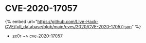 # CVE-2020-17057
{% embed url="https://github.com/Live-Hack-CVE/full_database/blob/main/cves/2020/CVE-2020-17057.json" %}

* ze0r ~> [cve-2020-17057](https://www.alice-snow.ru/2020/database/cve-2020-17057/cve-2020-17057-ze0r)